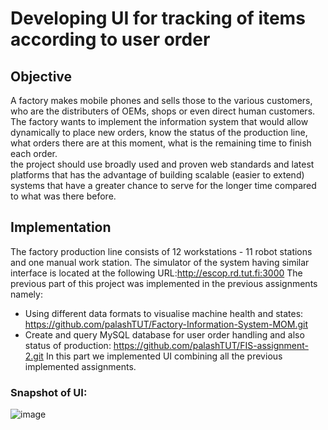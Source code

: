 # Developing UI for tracking of items according to user order

## Objective

A factory makes mobile phones and sells those to the various customers, who are the distributers of OEMs, shops or even direct human customers. The factory wants to implement the information system that would allow  dynamically to place new orders, know the status of the production line, what orders there are at this moment, what is the remaining time to finish each order.  
the project should use broadly used and proven web standards and latest platforms that has the advantage of building scalable (easier to extend) systems that have a greater chance to serve for the longer time compared to what was there before.

## Implementation

The factory production line consists of 12 workstations - 11 robot stations and one manual work station. The simulator of the system having similar interface is located at the following URL:http://escop.rd.tut.fi:3000
The previous part of this project was implemented in the previous assignments namely:
 * Using different data formats to visualise machine health and states: https://github.com/palashTUT/Factory-Information-System-MOM.git
 * Create and query MySQL database for user order handling and also status of production: https://github.com/palashTUT/FIS-assignment-2.git
In this part we implemented UI combining all the previous implemented assignments.

### Snapshot of UI:
![image](https://user-images.githubusercontent.com/25124540/29613431-a44b5838-880e-11e7-8f15-6e76eb90fb72.png)
